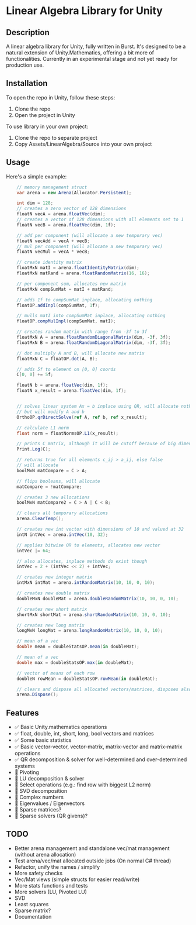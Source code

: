 # Linear Algebra Library for Unity

## Description
A linear algebra library for Unity, fully written in Burst. It's designed to be a natural extension of Unity.Mathematics, offering a bit more of functionalities. Currently in an experimental stage and not yet ready for production use.

## Installation

To open the repo in Unity, follow these steps:

1. Clone the repo
2. Open the project in Unity

To use library in your own project:

1. Clone the repo to separate project
2. Copy Assets/LinearAlgebra/Source into your own project

## Usage

Here's a simple example:

```csharp
    // memory management struct
    var arena = new Arena(Allocator.Persistent);

    int dim = 128;
    // creates a zero vector of 128 dimensions 
    floatN vecA = arena.floatVec(dim);
    // creates a vector of 128 dimensions with all elements set to 1
    floatN vecB = arena.floatVec(dim, 1f);

    // add per component (will allocate a new temporary vec)
    floatN vecAdd = vecA + vecB;
    // mul per component (will allocate a new temporary vec)
    floatN vecMul = vecA * vecB;

    // create identity matrix
    floatMxN matI = arena.floatIdentityMatrix(dim);
    floatMxN matRand = arena.floatRandomMatrix(16, 16);

    // per component sum, allocates new matrix
    floatMxN compSumMat = matI + matRand;

    // adds 1f to compSumMat inplace, allocating nothing
    floatOP.addInpl(compSumMat, 1f);

    // mulls matI into compSumMat inplace, allocating nothing 
    floatOP.compMulInpl(compSumMat, matI);

    // creates random matrix with range from -3f to 3f
    floatMxN A = arena.floatRandomDiagonalMatrix(dim, -3f, 3f);
    floatMxN B = arena.floatRandomDiagonalMatrix(dim, -3f, 3f);

    // dot multiply A and B, will allocate new matrix
    floatMxN C = floatOP.dot(A, B);

    // adds 5f to element on [0, 0] coords
    C[0, 0] += 5f;

    floatN b = arena.floatVec(dim, 1f);
    floatN x_result = arena.floatVec(dim, 1f);


    // solves linear system Ax = b inplace using QR, will allocate nothing permament
    // but will modify A and b
    OrthoOP.qrDirectSolve(ref A, ref b, ref x_result);

    // calculate L1 norm
    float norm = floatNormsOP.L1(x_result);

    // prints C matrix, although it will be cutoff because of big dimensions
    Print.Log(C);

    // returns true for all elements c_ij > a_ij, else false
    // will allocate
    boolMxN matCompare = C > A;

    // flips booleans, will allocate
    matCompare = !matCompare;

    // creates 3 new allocations
    boolMxN matCompare2 = C > A | C < B;

    // clears all temporary allocations
    arena.ClearTemp();

    // creates new int vector with dimensions of 10 and valued at 32
    intN intVec = arena.intVec(10, 32);

    // applies bitwise OR to elements, allocates new vector
    intVec |= 64;

    // also allocates, inplace methods do exist though
    intVec = 2 + (intVec << 2) + intVec;

    // creates new integer matrix
    intMxN intMat = arena.intRandomMatrix(10, 10, 0, 10);

    // creates new double matrix
    doubleMxN doubleMat = arena.doubleRandomMatrix(10, 10, 0, 10);

    // creates new short matrix
    shortMxN shortMat = arena.shortRandomMatrix(10, 10, 0, 10);

    // creates new long matrix
    longMxN longMat = arena.longRandomMatrix(10, 10, 0, 10);

    // mean of a vec
    double mean = doubleStatsOP.mean(in doubleMat);

    // mean of a vec
    double max = doubleStatsOP.max(in doubleMat);

    // vector of means of each row
    doubleN rowMean = doubleStatsOP.rowMean(in doubleMat);

    // clears and dispose all allocated vectors/matrices, disposes also arena
    arena.Dispose();
```

## Features

- ✅ Basic Unity.mathematics operations
- ✅ float, double, int, short, long, bool vectors and matrices
- ✅ Some basic statistics
- ✅ Basic vector-vector, vector-matrix, matrix-vector and matrix-matrix operations
- ✅ QR decomposition & solver for well-determined and over-determined systems
- 🔳 Pivoting
- 🔳 LU decomposition & solver
- 🔳 Select operations (e.g.: find row with biggest L2 norm)
- 🔳 SVD decomposition
- 🔳 Complex numbers
- 🔳 Eigenvalues / Eigenvectors
- 🔳 Sparse matrices?
- 🔳 Sparse solvers (QR givens)?

## TODO
- Better arena management and standalone vec/mat management (without arena allocation)
- Test arena/vec/mat allocated outside jobs (On normal C# thread)
- Refactor, unify the names / simplify
- More safety checks
- Vec/Mat views (simple structs for easier read/write)
- More stats functions and tests
- More solvers (LU, Pivoted LU)
- SVD
- Least squares
- Sparse matrix?
- Documentation

